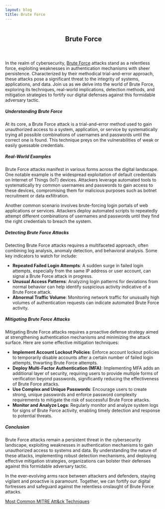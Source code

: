 ```yaml
---
layout: blog
title: Brute Force
---
```



<div id="main" class="s-content__main large-8 column">
<article class="entry">

<header class="entry__header">

<h2 class="entry__title h1">
    Brute Force
</h2>        
</header>

<div class="entry__content">

<p>In the realm of cybersecurity, <a href="https://attack.mitre.org/techniques/T1110/">Brute Force</a> attacks stand as a relentless force, exploiting weaknesses in authentication mechanisms with sheer persistence. Characterized by their methodical trial-and-error approach, these attacks pose a significant threat to the integrity of systems, applications, and data. Join us as we delve into the world of Brute Force, exploring its techniques, real-world implications, detection methods, and mitigation strategies to fortify our digital defenses against this formidable adversary tactic.</p>

<h5>Understanding Brute Force</h5>

<p>At its core, a Brute Force attack is a trial-and-error method used to gain unauthorized access to a system, application, or service by systematically trying all possible combinations of usernames and passwords until the correct one is found. This technique preys on the vulnerabilities of weak or easily guessable credentials.</p>

<h5>Real-World Examples</h5>

<p>Brute Force attacks manifest in various forms across the digital landscape. One notable example is the widespread exploitation of default credentials on Internet of Things (IoT) devices. Attackers leverage automated tools to systematically try common usernames and passwords to gain access to these devices, compromising them for malicious purposes such as botnet recruitment or data exfiltration.</p>

<p>Another common scenario involves brute-forcing login portals of web applications or services. Attackers deploy automated scripts to repeatedly attempt different combinations of usernames and passwords until they find the right credentials to breach the system.</p>

<h5>Detecting Brute Force Attacks</h5>

<p>Detecting Brute Force attacks requires a multifaceted approach, often combining log analysis, anomaly detection, and behavioral analysis. Some key indicators to watch for include:
<ul>
<li><strong>Repeated Failed Login Attempts</strong>: A sudden surge in failed login attempts, especially from the same IP address or user account, can signal a Brute Force attack in progress.</li>
    
<li><strong>Unusual Access Patterns</strong>: Analyzing login patterns for deviations from normal behavior can help identify suspicious activity indicative of a Brute Force attack.</li>
    
<li><strong>Abnormal Traffic Volume</strong>: Monitoring network traffic for unusually high volumes of authentication requests can indicate automated Brute Force activity.</li>
</ul></p>    

<h5>Mitigating Brute Force Attacks</h5>

<p>Mitigating Brute Force attacks requires a proactive defense strategy aimed at strengthening authentication mechanisms and minimizing the attack surface. Here are some effective mitigation techniques:
<ul>
<li><strong>Implement Account Lockout Policies</strong>: Enforce account lockout policies to temporarily disable accounts after a certain number of failed login attempts, thwarting Brute Force attempts.</li>
    
<li><strong>Deploy Multi-Factor Authentication (MFA)</strong>: Implementing MFA adds an additional layer of security, requiring users to provide multiple forms of verification beyond passwords, significantly reducing the effectiveness of Brute Force attacks.</li>
    
<li><strong>Use Complex and Unique Passwords</strong>: Encourage users to create strong, unique passwords and enforce password complexity requirements to mitigate the risk of successful Brute Force attacks.</li>
    
<li><strong>Monitor and Analyze Logs</strong>: Regularly monitor and analyze system logs for signs of Brute Force activity, enabling timely detection and response to potential threats.</li>
</ul></p>    

<h5>Conclusion</h5>

<p>Brute Force attacks remain a persistent threat in the cybersecurity landscape, exploiting weaknesses in authentication mechanisms to gain unauthorized access to systems and data. By understanding the nature of these attacks, implementing robust detection mechanisms, and deploying effective mitigation strategies, organizations can bolster their defenses against this formidable adversary tactic.</p>

<p>In the ever-evolving arms race between attackers and defenders, staying vigilant and proactive is paramount. Together, we can fortify our digital fortresses and safeguard against the relentless onslaught of Brute Force attacks.</p>

<p><a href="../../03/25/MITRE_Att&ck_Intro.html">Most Common MITRE Att&ck Techniques</a></p>

</div>
</article> <!-- end entry -->

</div> <!-- end main -->  